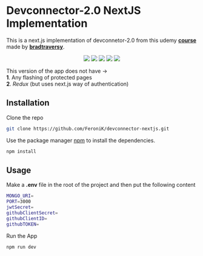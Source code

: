 # Devconnector-2.0 NextJS Implementation

This is a next.js implementation of devconnetor-2.0 from this udemy [**course**](https://www.udemy.com/course/mern-stack-front-to-back/) made by [**bradtraversy**](https://github.com/bradtraversy).

 <p align="center">
  <img src="https://img.shields.io/badge/-Next.js-000000?style=flat-square&logo=next.js" />
  <img src="https://img.shields.io/badge/-JavaScript-F7DF1E?style=flat-square&logo=javascript&logoColor=black" />
  <img src="https://img.shields.io/badge/-Express-000000?style=flat-square&logo=express&logoColor=white" />
  <img src="https://img.shields.io/badge/-MongoDB-47A248?style=flat-square&logo=mongodb&logoColor=white" />
  <img src="https://img.shields.io/badge/-JWT-000000?style=flat-square&logo=json-web-tokens&logoColor=white" />
 </p>


This version of the app does not have ->
\
**1**. Any flashing of protected pages
\
**2**. *Redux* (but uses next.js way of authentication)

  

## Installation

Clone the repo 
```bash
git clone https://github.com/FeroniK/devconnector-nextjs.git
```

Use the package manager [npm](https://npmjs.com) to install the dependencies.

```bash
npm install
```

## Usage

Make a **.env** file in the root of the project and then put the following content

```bash
MONGO_URI=
PORT=3000
jwtSecret=
githubClientSecret=
githubClientID=
githubTOKEN=


```

Run the App 
```bash 
npm run dev
```

